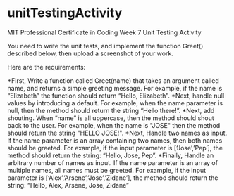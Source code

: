 # unitTestingActivity
MIT Professional Certificate in Coding Week 7 Unit Testing Activity

You need to write the unit tests, and implement the function Greet() described below, then upload a screenshot of your work.  

Here are the requirements: 

*First, Write a function called Greet(name) that takes an argument called name, and returns a simple greeting message. For example, if the name is “Elizabeth” the function should return “Hello, Elizabeth”.
*Next, handle null values by introducing a default. For example, when the name parameter is null, then the method should return the string “Hello there!”.
*Next, add shouting. When “name” is all uppercase, then the method should shout back to the user. For example, when the name is "JOSE" then the method should return the string "HELLO JOSE!".
*Next, Handle two names as input. If the name parameter is an array containing two names, then both names should be greeted. For example, if the input parameter is [‘Jose’,’Pep’], the method should return the string: “Hello, Jose, Pep”. 
*Finally, Handle an arbitrary number of names as input. If the name parameter is an array of multiple names, all names must be greeted. For example, if the input parameter is [‘Alex’,’Arsene’,’Jose’,’Zidane’], the method should return the string: “Hello, Alex, Arsene, Jose, Zidane”
